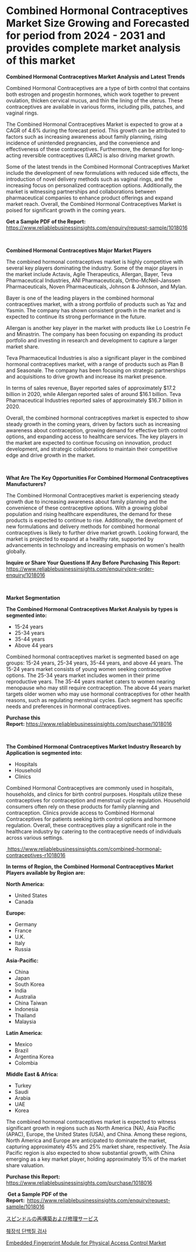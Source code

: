 <p><h1>Combined Hormonal Contraceptives Market Size Growing and Forecasted for period from 2024 - 2031 and provides complete market analysis of this market</h1></p><p><strong>Combined Hormonal Contraceptives Market Analysis and Latest Trends</strong></p>
<p><p>Combined Hormonal Contraceptives are a type of birth control that contains both estrogen and progestin hormones, which work together to prevent ovulation, thicken cervical mucus, and thin the lining of the uterus. These contraceptives are available in various forms, including pills, patches, and vaginal rings.</p><p>The Combined Hormonal Contraceptives Market is expected to grow at a CAGR of 4.6% during the forecast period. This growth can be attributed to factors such as increasing awareness about family planning, rising incidence of unintended pregnancies, and the convenience and effectiveness of these contraceptives. Furthermore, the demand for long-acting reversible contraceptives (LARC) is also driving market growth.</p><p>Some of the latest trends in the Combined Hormonal Contraceptives Market include the development of new formulations with reduced side effects, the introduction of novel delivery methods such as vaginal rings, and the increasing focus on personalized contraception options. Additionally, the market is witnessing partnerships and collaborations between pharmaceutical companies to enhance product offerings and expand market reach. Overall, the Combined Hormonal Contraceptives Market is poised for significant growth in the coming years.</p></p>
<p><strong>Get a Sample PDF of the Report:&nbsp;</strong> <a href="https://www.reliablebusinessinsights.com/enquiry/request-sample/1018016">https://www.reliablebusinessinsights.com/enquiry/request-sample/1018016</a></p>
<p>&nbsp;</p>
<p><strong>Combined Hormonal Contraceptives Major Market Players</strong></p>
<p><p>The combined hormonal contraceptives market is highly competitive with several key players dominating the industry. Some of the major players in the market include Actavis, Agile Therapeutics, Allergan, Bayer, Teva Pharmaceutical Industries, ANI Pharmaceuticals, Ortho-McNeil-Janssen Pharmaceuticals, Noven Pharmaceuticals, Johnson & Johnson, and Mylan.</p><p>Bayer is one of the leading players in the combined hormonal contraceptives market, with a strong portfolio of products such as Yaz and Yasmin. The company has shown consistent growth in the market and is expected to continue its strong performance in the future.</p><p>Allergan is another key player in the market with products like Lo Loestrin Fe and Minastrin. The company has been focusing on expanding its product portfolio and investing in research and development to capture a larger market share.</p><p>Teva Pharmaceutical Industries is also a significant player in the combined hormonal contraceptives market, with a range of products such as Plan B and Seasonale. The company has been focusing on strategic partnerships and acquisitions to drive growth and increase its market presence.</p><p>In terms of sales revenue, Bayer reported sales of approximately $17.2 billion in 2020, while Allergan reported sales of around $16.1 billion. Teva Pharmaceutical Industries reported sales of approximately $16.7 billion in 2020.</p><p>Overall, the combined hormonal contraceptives market is expected to show steady growth in the coming years, driven by factors such as increasing awareness about contraception, growing demand for effective birth control options, and expanding access to healthcare services. The key players in the market are expected to continue focusing on innovation, product development, and strategic collaborations to maintain their competitive edge and drive growth in the market.</p></p>
<p>&nbsp;</p>
<p><strong>What Are The Key Opportunities For Combined Hormonal Contraceptives Manufacturers?</strong></p>
<p><p>The Combined Hormonal Contraceptives market is experiencing steady growth due to increasing awareness about family planning and the convenience of these contraceptive options. With a growing global population and rising healthcare expenditures, the demand for these products is expected to continue to rise. Additionally, the development of new formulations and delivery methods for combined hormonal contraceptives is likely to further drive market growth. Looking forward, the market is projected to expand at a healthy rate, supported by advancements in technology and increasing emphasis on women's health globally.</p></p>
<p><strong>Inquire or Share Your Questions If Any Before Purchasing This Report:</strong> <a href="https://www.reliablebusinessinsights.com/enquiry/pre-order-enquiry/1018016">https://www.reliablebusinessinsights.com/enquiry/pre-order-enquiry/1018016</a></p>
<p>&nbsp;</p>
<p><strong>Market Segmentation</strong></p>
<p><strong>The Combined Hormonal Contraceptives Market Analysis by types is segmented into:</strong></p>
<p><ul><li>15-24 years</li><li>25-34 years</li><li>35-44 years</li><li>Above 44 years</li></ul></p>
<p><p>Combined hormonal contraceptives market is segmented based on age groups: 15-24 years, 25-34 years, 35-44 years, and above 44 years. The 15-24 years market consists of young women seeking contraceptive options. The 25-34 years market includes women in their prime reproductive years. The 35-44 years market caters to women nearing menopause who may still require contraception. The above 44 years market targets older women who may use hormonal contraceptives for other health reasons, such as regulating menstrual cycles. Each segment has specific needs and preferences in hormonal contraceptives.</p></p>
<p><strong>Purchase this Report:&nbsp;</strong><a href="https://www.reliablebusinessinsights.com/purchase/1018016">https://www.reliablebusinessinsights.com/purchase/1018016</a></p>
<p>&nbsp;</p>
<p><strong>The Combined Hormonal Contraceptives Market Industry Research by Application is segmented into:</strong></p>
<p><ul><li>Hospitals</li><li>Household</li><li>Clinics</li></ul></p>
<p><p>Combined Hormonal Contraceptives are commonly used in hospitals, households, and clinics for birth control purposes. Hospitals utilize these contraceptives for contraception and menstrual cycle regulation. Household consumers often rely on these products for family planning and contraception. Clinics provide access to Combined Hormonal Contraceptives for patients seeking birth control options and hormone regulation. Overall, these contraceptives play a significant role in the healthcare industry by catering to the contraceptive needs of individuals across various settings.</p></p>
<p><a href="https://www.reliablebusinessinsights.com/combined-hormonal-contraceptives-r1018016">&nbsp;https://www.reliablebusinessinsights.com/combined-hormonal-contraceptives-r1018016</a></p>
<p><strong>In terms of Region, the Combined Hormonal Contraceptives Market Players available by Region are:</strong></p>
<p>
    <p> <strong> North America: </strong>
        <ul>
            <li>United States</li>
            <li>Canada</li>
        </ul>
        </p> 
    <p> <strong> Europe: </strong>
        <ul>
            <li>Germany</li>
            <li>France</li>
            <li>U.K.</li>
            <li>Italy</li>
            <li>Russia</li>
        </ul>
        </p> 
    <p> <strong> Asia-Pacific: </strong>
        <ul>
            <li>China</li>
            <li>Japan</li>
            <li>South Korea</li>
            <li>India</li>
            <li>Australia</li>
            <li>China Taiwan</li>
            <li>Indonesia</li>
            <li>Thailand</li>
            <li>Malaysia</li>
        </ul>
        </p> 
    <p> <strong> Latin America: </strong>
        <ul>
            <li>Mexico</li>
            <li>Brazil</li>
            <li>Argentina Korea</li>
            <li>Colombia</li>
        </ul>
        </p> 
    <p> <strong> Middle East & Africa: </strong>
        <ul>
            <li>Turkey</li>
            <li>Saudi</li>
            <li>Arabia</li>
            <li>UAE</li>
            <li>Korea</li>
        </ul>
    </p>
    </p>
<p><p>The combined hormonal contraceptives market is expected to witness significant growth in regions such as North America (NA), Asia Pacific (APAC), Europe, the United States (USA), and China. Among these regions, North America and Europe are anticipated to dominate the market, capturing approximately 45% and 25% market share, respectively. The Asia Pacific region is also expected to show substantial growth, with China emerging as a key market player, holding approximately 15% of the market share valuation.</p></p>
<p><strong>Purchase this Report: </strong><a href="https://www.reliablebusinessinsights.com/purchase/1018016">https://www.reliablebusinessinsights.com/purchase/1018016</a></p>
<p>&nbsp;<strong>Get a Sample PDF of the Report:&nbsp;&nbsp;</strong><a href="https://www.reliablebusinessinsights.com/enquiry/request-sample/1018016">https://www.reliablebusinessinsights.com/enquiry/request-sample/1018016</a></p>
<p><strong></strong></p>
<p><p><a href="https://medium.com/@jewelardner5656/%E3%82%B9%E3%83%94%E3%83%B3%E3%83%89%E3%83%AB%E3%81%AE%E5%86%8D%E5%BB%BA%E3%81%8A%E3%82%88%E3%81%B3%E4%BF%AE%E7%90%86%E3%82%B5%E3%83%BC%E3%83%93%E3%82%B9%E5%B8%82%E5%A0%B4-%E5%B8%82%E5%A0%B4%E3%82%B7%E3%82%A7%E3%82%A2-%E5%B8%82%E5%A0%B4%E5%8B%95%E5%90%91-%E3%81%8A%E3%82%88%E3%81%B3%E5%B0%86%E6%9D%A5%E3%81%AE%E6%88%90%E9%95%B7%E3%82%92%E6%8E%A2%E3%82%8B-9cc22015668f">スピンドルの再構築および修理サービス</a></p><p><a href="https://github.com/hxzi07639916/Market-Research-Report-List-2/blob/main/123401180504.md">췌장석 단백질 검사</a></p><p><a href="https://github.com/mabutironaldo/Market-Research-Report-List-4/blob/main/embedded-fingerprint-module-for-physical-access-control-market.md">Embedded Fingerprint Module for Physical Access Control Market</a></p></p>